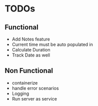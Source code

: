 # TODOs

## Functional

- Add Notes feature
- Current time must be auto populated in 
- Calculate Duration
- Track Date as well 

## Non Functional

- containerize 
- handle error scenarios 
- Logging 
- Run server as service
